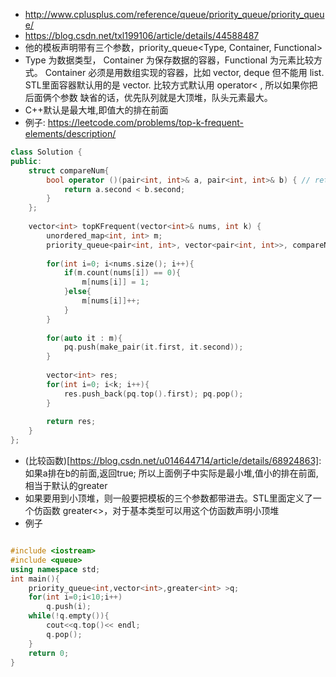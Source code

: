 * http://www.cplusplus.com/reference/queue/priority_queue/priority_queue/
* https://blog.csdn.net/txl199106/article/details/44588487
* 他的模板声明带有三个参数，priority_queue<Type, Container, Functional>
* Type 为数据类型， Container 为保存数据的容器，Functional 为元素比较方式。
Container 必须是用数组实现的容器，比如 vector, deque 但不能用 list.
STL里面容器默认用的是 vector. 比较方式默认用 operator< , 所以如果你把后面俩个参数 缺省的话，优先队列就是大顶堆，队头元素最大。
* C++默认是最大堆,即值大的排在前面
* 例子: https://leetcode.com/problems/top-k-frequent-elements/description/

```c++
class Solution {
public:
    struct compareNum{
        bool operator ()(pair<int, int>& a, pair<int, int>& b) { // return true if a ordered before b
            return a.second < b.second;
        }
    };
    
    vector<int> topKFrequent(vector<int>& nums, int k) {
        unordered_map<int, int> m;
        priority_queue<pair<int, int>, vector<pair<int, int>>, compareNum> pq;
        
        for(int i=0; i<nums.size(); i++){
            if(m.count(nums[i]) == 0){
                m[nums[i]] = 1;
            }else{
                m[nums[i]]++;
            }
        }
        
        for(auto it : m){
            pq.push(make_pair(it.first, it.second));
        }
     
        vector<int> res;
        for(int i=0; i<k; i++){
            res.push_back(pq.top().first); pq.pop();
        }
        
        return res;
    }
}; 
```
* (比较函数)[https://blog.csdn.net/u014644714/article/details/68924863]: 如果a排在b的前面,返回true; 所以上面例子中实际是最小堆,值小的排在前面,相当于默认的greater
* 如果要用到小顶堆，则一般要把模板的三个参数都带进去。STL里面定义了一个仿函数 greater<>，对于基本类型可以用这个仿函数声明小顶堆
* 例子

```c++

#include <iostream>
#include <queue>
using namespace std;
int main(){
    priority_queue<int,vector<int>,greater<int> >q;
    for(int i=0;i<10;i++) 
		q.push(i);
    while(!q.empty()){
        cout<<q.top()<< endl;
        q.pop();
    }
    return 0;
}
```



